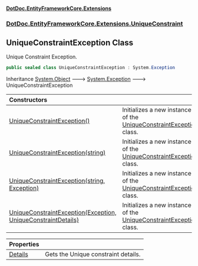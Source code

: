 #### [DotDoc\.EntityFrameworkCore\.Extensions](index.md 'index')
### [DotDoc\.EntityFrameworkCore\.Extensions\.UniqueConstraint](DotDoc.EntityFrameworkCore.Extensions.UniqueConstraint.md 'DotDoc\.EntityFrameworkCore\.Extensions\.UniqueConstraint')

## UniqueConstraintException Class

Unique Constraint Exception\.

```csharp
public sealed class UniqueConstraintException : System.Exception
```

Inheritance [System\.Object](https://learn.microsoft.com/en-us/dotnet/api/system.object 'System\.Object') &#129106; [System\.Exception](https://learn.microsoft.com/en-us/dotnet/api/system.exception 'System\.Exception') &#129106; UniqueConstraintException

| Constructors | |
| :--- | :--- |
| [UniqueConstraintException\(\)](UniqueConstraintException.UniqueConstraintException.md#DotDoc.EntityFrameworkCore.Extensions.UniqueConstraint.UniqueConstraintException.UniqueConstraintException() 'DotDoc\.EntityFrameworkCore\.Extensions\.UniqueConstraint\.UniqueConstraintException\.UniqueConstraintException\(\)') | Initializes a new instance of the [UniqueConstraintException](UniqueConstraintException.md 'DotDoc\.EntityFrameworkCore\.Extensions\.UniqueConstraint\.UniqueConstraintException') class\. |
| [UniqueConstraintException\(string\)](UniqueConstraintException.UniqueConstraintException.md#DotDoc.EntityFrameworkCore.Extensions.UniqueConstraint.UniqueConstraintException.UniqueConstraintException(string) 'DotDoc\.EntityFrameworkCore\.Extensions\.UniqueConstraint\.UniqueConstraintException\.UniqueConstraintException\(string\)') | Initializes a new instance of the [UniqueConstraintException](UniqueConstraintException.md 'DotDoc\.EntityFrameworkCore\.Extensions\.UniqueConstraint\.UniqueConstraintException') class\. |
| [UniqueConstraintException\(string, Exception\)](UniqueConstraintException.UniqueConstraintException.md#DotDoc.EntityFrameworkCore.Extensions.UniqueConstraint.UniqueConstraintException.UniqueConstraintException(string,System.Exception) 'DotDoc\.EntityFrameworkCore\.Extensions\.UniqueConstraint\.UniqueConstraintException\.UniqueConstraintException\(string, System\.Exception\)') | Initializes a new instance of the [UniqueConstraintException](UniqueConstraintException.md 'DotDoc\.EntityFrameworkCore\.Extensions\.UniqueConstraint\.UniqueConstraintException') class\. |
| [UniqueConstraintException\(Exception, UniqueConstraintDetails\)](UniqueConstraintException.UniqueConstraintException.md#DotDoc.EntityFrameworkCore.Extensions.UniqueConstraint.UniqueConstraintException.UniqueConstraintException(System.Exception,DotDoc.EntityFrameworkCore.Extensions.UniqueConstraint.UniqueConstraintDetails) 'DotDoc\.EntityFrameworkCore\.Extensions\.UniqueConstraint\.UniqueConstraintException\.UniqueConstraintException\(System\.Exception, DotDoc\.EntityFrameworkCore\.Extensions\.UniqueConstraint\.UniqueConstraintDetails\)') | Initializes a new instance of the [UniqueConstraintException](UniqueConstraintException.md 'DotDoc\.EntityFrameworkCore\.Extensions\.UniqueConstraint\.UniqueConstraintException') class\. |

| Properties | |
| :--- | :--- |
| [Details](UniqueConstraintException.Details.md 'DotDoc\.EntityFrameworkCore\.Extensions\.UniqueConstraint\.UniqueConstraintException\.Details') | Gets the Unique constraint details\. |
